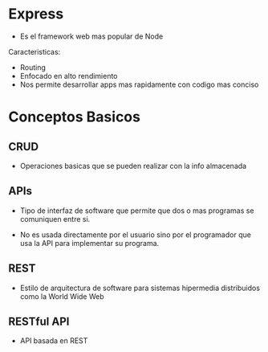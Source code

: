 # Express

- Es el framework web mas popular de Node

Caracteristicas:
- Routing
- Enfocado en alto rendimiento
- Nos permite desarrollar apps mas rapidamente con codigo mas conciso


# Conceptos Basicos

## CRUD

- Operaciones basicas que se pueden realizar con la info almacenada

## APIs 

- Tipo de interfaz de software que permite que dos o mas programas se comuniquen entre si.

- No es usada directamente por el usuario sino por el programador que usa la API para implementar su programa.

## REST 

- Estilo de arquitectura de software para sistemas hipermedia distribuidos como la World Wide Web

## RESTful API

- API basada en REST


